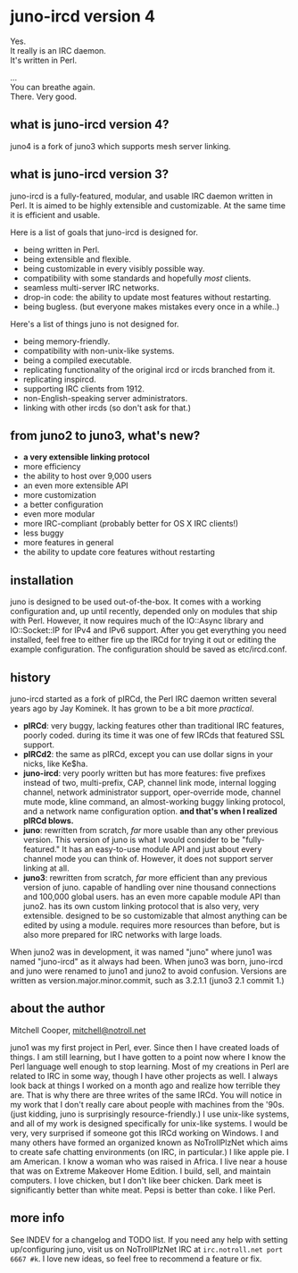 # juno-ircd version 4

Yes.  
It really is an IRC daemon.  
It's written in Perl.  
  
...  
You can breathe again.  
There. Very good.  
  

## what is juno-ircd version 4?

juno4 is a fork of juno3 which supports mesh server linking.

## what is juno-ircd version 3?

juno-ircd is a fully-featured, modular, and usable IRC daemon written in Perl. It is aimed
to be highly extensible and customizable. At the same time it is efficient and usable.  

Here is a list of goals that juno-ircd is designed for.

* being written in Perl.
* being extensible and flexible.
* being customizable in every visibly possible way.
* compatibility with some standards and hopefully *most* clients.
* seamless multi-server IRC networks.
* drop-in code: the ability to update most features without restarting.
* being bugless. (but everyone makes mistakes every once in a while..)

Here's a list of things juno is not designed for.

* being memory-friendly.
* compatibility with non-unix-like systems.
* being a compiled executable.
* replicating functionality of the original ircd or ircds branched from it.
* replicating inspircd.
* supporting IRC clients from 1912.
* non-English-speaking server administrators.
* linking with other ircds (so don't ask for that.)

## from juno2 to juno3, what's new?

* **a very extensible linking protocol**
* more efficiency
* the ability to host over 9,000 users
* an even more extensible API
* more customization
* a better configuration
* even more modular
* more IRC-compliant (probably better for OS X IRC clients!)
* less buggy
* more features in general
* the ability to update core features without restarting

## installation

juno is designed to be used out-of-the-box. It comes with a working configuration and, up
until recently, depended only on modules that ship with Perl. However, it now requires
much of the IO::Async library and IO::Socket::IP for IPv4 and IPv6 support. After you get
everything you need installed, feel free to either fire up the IRCd for trying it out or
editing the example configuration. The configuration should be saved as etc/ircd.conf.

## history

juno-ircd started as a fork of pIRCd, the Perl IRC daemon written several years ago by Jay
Kominek. It has grown to be a bit more *practical*.  
  
* **pIRCd**: very buggy, lacking features other than traditional IRC features, poorly coded.
  during its time it was one of few IRCds that featured SSL support.
* **pIRCd2**: the same as pIRCd, except you can use dollar signs in your nicks, like Ke$ha.
* **juno-ircd**: very poorly written but has more features: five prefixes instead of two,
  multi-prefix, CAP, channel link mode, internal logging channel, network administrator
  support, oper-override mode, channel mute mode, kline command, an almost-working buggy
  linking protocol, and a network name configuration option.
**and that's when I realized pIRCd blows.**
* **juno**: rewritten from scratch, *far* more usable than any other previous version. This
  version of juno is what I would consider to be "fully-featured." It has an easy-to-use
  module API and just about every channel mode you can think of. However, it does not
  support server linking at all.
* **juno3**: rewritten from scratch, *far* more efficient than any previous version of juno.
  capable of handling over nine thousand connections and 100,000 global users. has an even
  more capable module API than juno2. has its own custom linking protocol that is also
  very, very extensible. designed to be so customizable that almost anything can be edited
  by using a module. requires more resources than before, but is also more prepared for
  IRC networks with large loads.
  
When juno2 was in development, it was named "juno" where juno1 was named "juno-ircd" as it
always had been. When juno3 was born, juno-ircd and juno were renamed to juno1 and juno2
to avoid confusion. Versions are written as version.major.minor.commit, such as 3.2.1.1
(juno3 2.1 commit 1.)

## about the author

Mitchell Cooper, mitchell@notroll.net  
  
juno1 was my first project in Perl, ever. Since then I have created loads of things. I am
still learning, but I have gotten to a point now where I know the Perl language well
enough to stop learning. Most of my creations in Perl are related to IRC in some way,
though I have other projects as well. I always look back at things I worked on a month ago
and realize how terrible they are. That is why there are three writes of the same IRCd.
You will notice in my work that I don't really care about people with machines from the
'90s. (just kidding, juno is surprisingly resource-friendly.) I use unix-like systems, and
all of my work is designed specifically for unix-like systems. I would be very, very
surprised if someone got this IRCd working on Windows. I and many others have formed an
organized known as NoTrollPlzNet which aims to create safe chatting environments (on IRC,
in particular.) I like apple pie. I am American. I know a woman who was raised in Africa.
I live near a house that was on Extreme Makeover Home Edition. I build, sell, and maintain
computers. I love chicken, but I don't like beer chicken. Dark meet is significantly
better than white meat. Pepsi is better than coke. I like Perl.

## more info

See INDEV for a changelog and TODO list. If you need any help with setting up/configuring
juno, visit us on NoTrollPlzNet IRC at `irc.notroll.net port 6667 #k`. I love new ideas,
so feel free to recommend a feature or fix.
